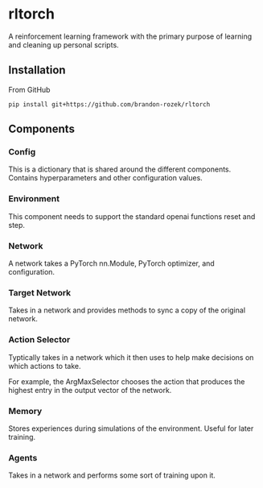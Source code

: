 # rltorch
A reinforcement learning framework with the primary purpose of learning and cleaning up personal scripts.

## Installation
From GitHub
```
pip install git+https://github.com/brandon-rozek/rltorch
```

## Components
### Config
This is a dictionary that is shared around the different components. Contains hyperparameters and other configuration values.

### Environment
This component needs to support the standard openai functions reset and step.

### Network
A network takes a PyTorch nn.Module, PyTorch optimizer, and configuration.

### Target Network
Takes in a network and provides methods to sync a copy of the original network.

### Action Selector
Typtically takes in a network which it then uses to help make decisions on which actions to take.

For example, the ArgMaxSelector chooses the action that produces the highest entry in the output vector of the network.

### Memory
Stores experiences during simulations of the environment. Useful for later training.

### Agents
Takes in a network and performs some sort of training upon it.